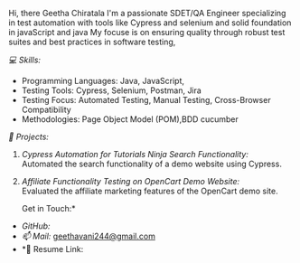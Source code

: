Hi, there Geetha Chiratala I'm a passionate SDET/QA Engineer specializing in test automation with tools like Cypress and selenium and solid foundation in javaScript and java My focuse is on ensuring quality through robust test suites and best practices in software testing,

*💻 Skills:*
- Programming Languages: Java, JavaScript, 
- Testing Tools: Cypress, Selenium, Postman, Jira
- Testing Focus: Automated Testing, Manual Testing, Cross-Browser Compatibility
- Methodologies: Page Object Model (POM),BDD cucumber

*🚀 Projects:*

1. *Cypress Automation for Tutorials Ninja Search Functionality:*  
   Automated the search functionality of a demo website using Cypress.

2. *Affiliate Functionality Testing on OpenCart Demo Website:*  
   Evaluated the affiliate marketing features of the OpenCart demo site. 


   Get in Touch:*
- *GitHub:* 
- *📫 Mail:* geethavani244@gmail.com
- *📄 Resume Link: 
  

